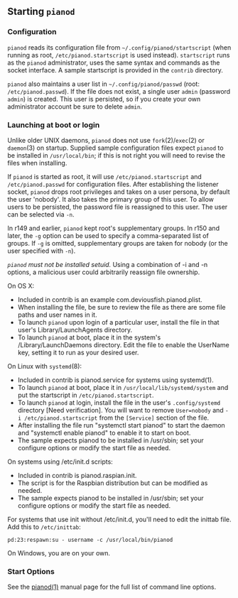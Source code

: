 Starting `pianod`
-----------------
### Configuration
`pianod` reads its configuration file from `~/.config/pianod/startscript` (when running as root, `/etc/pianod.startscript` is used instead).  `startscript` runs as the `pianod` administrator, uses the same syntax and commands as the socket interface.  A sample startscript is provided in the `contrib` directory.

`pianod` also maintains a user list in `~/.config/pianod/passwd` (root: `/etc/pianod.passwd`).  If the file does not exist, a single user `admin` (password `admin`) is created.  This user is persisted, so if you create your own administrator account be sure to delete `admin`.

### Launching at boot or login
Unlike older UNIX daemons, `pianod` does not use `fork`(2)/`exec`(2) or `daemon`(3) on startup.  Supplied sample configuration files expect `pianod` to be installed in `/usr/local/bin`; if this is not right you will need to revise the files when installing.

If `pianod` is started as root, it will use `/etc/pianod.startscript` and `/etc/pianod.passwd` for configuration files.  After establishing the listener socket, `pianod` drops root privileges and takes on a user persona, by default the user 'nobody'.  It also takes the primary group of this user.  To allow users to be persisted, the password file is reassigned to this user.  The user can be selected via `-n`.

In r149 and earlier, `pianod` kept root's supplementary groups.  In r150 and later, the `-g` option can be used to specify a comma-separated list of groups.  If `-g` is omitted, supplementary groups are taken for nobody (or the user specified with `-n`).

*`pianod` must not be installed setuid.*  Using a combination of -i and -n options, a malicious user could arbitrarily reassign file ownership.

On OS X:

* Included in contrib is an example com.deviousfish.pianod.plist.
* When installing the file, be sure to review the file as there are some file paths and user names in it.
* To launch `pianod` upon login of a particular user, install the file in that user's Library/LaunchAgents directory.
* To launch `pianod` at boot, place it in the system's /Library/LaunchDaemons directory.  Edit the file to enable the UserName key, setting it to run as your desired user.

On Linux with `systemd`(8):

* Included in contrib is pianod.service for systems using systemd(1).
* To launch `pianod` at boot, place it in `/usr/local/lib/systemd/system` and put the startscript in `/etc/pianod.startscript`.
* To launch `pianod` at login, install the file in the user's `.config/systemd` directory [Need verification].  You will want to remove `User=nobody` and `-i /etc/pianod.startscript` from the `[Service]` section of the file.
* After installing the file run "systemctl start pianod" to start the daemon and "systemctl enable pianod" to enable it to start on boot.
* The sample expects pianod to be installed in /usr/sbin; set your configure options or modify the start file as needed.

On systems using /etc/init.d scripts:

* Included in contrib is pianod.raspian.init.
* The script is for the Raspbian distribution but can be modified as needed.
* The sample expects pianod to be installed in /usr/sbin; set your configure options or modify the start file as needed.

For systems that use init without /etc/init.d, you'll need to edit the inittab file.  Add this to `/etc/inittab`:

	pd:23:respawn:su - username -c /usr/local/bin/pianod

On Windows, you are on your own.

### Start Options
See the [pianod(1)] manual page for the full list of command line options.

[pianod(1)]: http://deviousfish.com/pianod/pianod.txt
